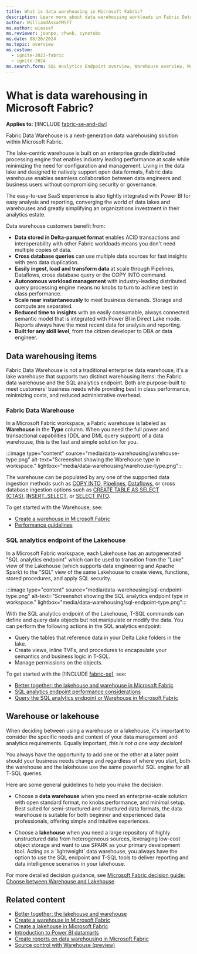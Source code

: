 ```yaml
---
title: What is data warehousing in Microsoft Fabric?
description: Learn more about data warehousing workloads in Fabric Data Warehouse.
author: WilliamDAssafMSFT
ms.author: wiassaf
ms.reviewer: joanpo, chweb, cynotebo
ms.date: 08/20/2024
ms.topic: overview
ms.custom:
  - ignite-2023-fabric
  - ignite-2024
ms.search.form: SQL Analytics Endpoint overview, Warehouse overview, Warehouse in workspace overview # This article's title should not change. If so, contact engineering.
---
```

# What is data warehousing in Microsoft Fabric?

**Applies to:** [!INCLUDE [fabric-se-and-dw](includes/applies-to-version/fabric-se-and-dw.md)]

Fabric Data Warehouse is a next-generation data warehousing solution within Microsoft Fabric.

The lake-centric warehouse is built on an enterprise grade distributed processing engine that enables industry leading performance at scale while minimizing the need for configuration and management. Living in the data lake and designed to natively support open data formats, Fabric data warehouse enables seamless collaboration between data engineers and business users without compromising security or governance.

The easy-to-use SaaS experience is also tightly integrated with Power BI for easy analysis and reporting, converging the world of data lakes and warehouses and greatly simplifying an organizations investment in their analytics estate.  

Data warehouse customers benefit from:

- **Data stored in Delta-parquet format** enables ACID transactions and interoperability with other Fabric workloads means you don't need multiple copies of data.
- **Cross database queries** can use multiple data sources for fast insights with zero data duplication.
- **Easily ingest, load and transform data** at scale through Pipelines, Dataflows, cross database query or the COPY INTO command.
- **Autonomous workload management** with industry-leading distributed query processing engine means no knobs to turn to achieve best in class performance.
- **Scale near instantaneously** to meet business demands. Storage and compute are separated.
- **Reduced time to insights** with an easily consumable, always connected semantic model that is integrated with Power BI in Direct Lake mode. Reports always have the most recent data for analysis and reporting.
- **Built for any skill level**, from the citizen developer to DBA or data engineer.

## Data warehousing items

Fabric Data Warehouse is not a traditional enterprise data warehouse, it's a lake warehouse that supports two distinct warehousing items: the Fabric data warehouse and the SQL analytics endpoint. Both are purpose-built to meet customers' business needs while providing best in class performance, minimizing costs, and reduced administrative overhead.

<a id="synapse-data-warehouse"></a>

### Fabric Data Warehouse

In a Microsoft Fabric workspace, a Fabric warehouse is labeled as **Warehouse** in the **Type** column. When you need the full power and transactional capabilities (DDL and DML query support) of a data warehouse, this is the fast and simple solution for you.

:::image type="content" source="media/data-warehousing/warehouse-type.png" alt-text="Screenshot showing the Warehouse type in workspace." lightbox="media/data-warehousing/warehouse-type.png":::

The warehouse can be populated by any one of the supported data ingestion methods such as [COPY INTO](/sql/t-sql/statements/copy-into-transact-sql?view=fabric&preserve-view=true), [Pipelines](/fabric/data-warehouse/ingest-data-pipelines), [Dataflows](/fabric/data-warehouse/ingest-data), or cross database ingestion options such as [CREATE TABLE AS SELECT (CTAS)](/sql/t-sql/statements/create-table-as-select-azure-sql-data-warehouse?view=fabric&preserve-view=true), [INSERT..SELECT](/sql/t-sql/statements/insert-transact-sql?view=fabric&preserve-view=true), or [SELECT INTO](/sql/t-sql/queries/select-into-clause-transact-sql?view=fabric&preserve-view=true).

To get started with the Warehouse, see:

- [Create a warehouse in Microsoft Fabric](/fabric/data-warehouse/create-warehouse)
- [Performance guidelines](guidelines-warehouse-performance.md)

### SQL analytics endpoint of the Lakehouse

In a Microsoft Fabric workspace, each Lakehouse has an autogenerated "SQL analytics endpoint" which can be used to transition from the "Lake" view of the Lakehouse (which supports data engineering and Apache Spark) to the "SQL" view of the same Lakehouse to create views, functions, stored procedures, and apply SQL security.

:::image type="content" source="media/data-warehousing/sql-endpoint-type.png" alt-text="Screenshot showing the SQL analytics endpoint type in workspace." lightbox="media/data-warehousing/sql-endpoint-type.png":::

With the SQL analytics endpoint of the Lakehouse, T-SQL commands can define and query data objects but not manipulate or modify the data. You can perform the following actions in the SQL analytics endpoint:

- Query the tables that reference data in your Delta Lake folders in the lake.
- Create views, inline TVFs, and procedures to encapsulate your semantics and business logic in T-SQL.
- Manage permissions on the objects.

To get started with the [!INCLUDE [fabric-se](includes/fabric-se.md)], see:

- [Better together: the lakehouse and warehouse in Microsoft Fabric](get-started-lakehouse-sql-analytics-endpoint.md)
- [SQL analytics endpoint performance considerations](sql-analytics-endpoint-performance.md)
- [Query the SQL analytics endpoint or Warehouse in Microsoft Fabric](query-warehouse.md)

## Warehouse or lakehouse

When deciding between using a warehouse or a lakehouse, it's important to consider the specific needs and context of your data management and analytics requirements. Equally important, *this is not a one way decision*!

You always have the opportunity to add one or the other at a later point should your business needs change and regardless of where you start, both the warehouse and the lakehouse use the same powerful SQL engine for all T-SQL queries.

Here are some general guidelines to help you make the decision:

- Choose a **data warehouse** when you need an enterprise-scale solution with open standard format, no knobs performance, and minimal setup.  Best suited for semi-structured and structured data formats, the data warehouse is suitable for both beginner and experienced data professionals, offering simple and intuitive experiences.

- Choose a **lakehouse** when you need a large repository of highly unstructured data from heterogeneous sources, leveraging low-cost object storage and want to use SPARK as your primary development tool. Acting as a 'lightweight' data warehouse, you always have the option to use the SQL endpoint and T-SQL tools to deliver reporting and data intelligence scenarios in your lakehouse.

For more detailed decision guidance, see [Microsoft Fabric decision guide: Choose between Warehouse and Lakehouse](../fundamentals/decision-guide-lakehouse-warehouse.md).

## Related content

- [Better together: the lakehouse and warehouse](get-started-lakehouse-sql-analytics-endpoint.md)
- [Create a warehouse in Microsoft Fabric](create-warehouse.md)
- [Create a lakehouse in Microsoft Fabric](../data-engineering/create-lakehouse.md)
- [Introduction to Power BI datamarts](/power-bi/transform-model/datamarts/datamarts-overview)
- [Create reports on data warehousing in Microsoft Fabric](create-reports.md)
- [Source control with Warehouse (preview)](source-control.md)
